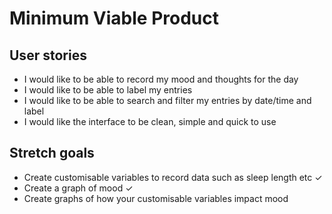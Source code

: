 # Minimum Viable Product

## User stories

* I would like to be able to record my mood and thoughts for the day
* I would like to be able to label my entries
* I would like to be able to search and filter my entries by date/time and label
* I would like the interface to be clean, simple and quick to use

## Stretch goals

* Create customisable variables to record data such as sleep length etc ✓
* Create a graph of mood ✓
* Create graphs of how your customisable variables impact mood
